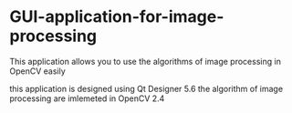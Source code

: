 # GUI-application-for-image-processing
This application allows you to use the algorithms of image processing in OpenCV easily

this application is designed using Qt Designer 5.6
the algorithm of image processing are imlemeted in OpenCV 2.4
